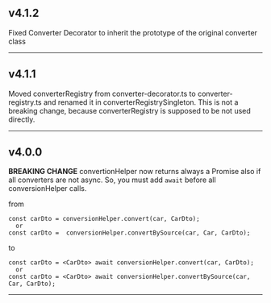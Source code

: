 ## **v4.1.2** 

Fixed Converter Decorator to inherit the prototype of the original converter class

---

## **v4.1.1** 

Moved converterRegistry from converter-decorator.ts to converter-registry.ts and renamed it in converterRegistrySingleton.
This is not a breaking change, because converterRegistry is supposed to be not used directly.

---
## **v4.0.0** 

**BREAKING CHANGE** convertionHelper now returns always a Promise also if all converters are not async. So, you must add `await` before all conversionHelper calls.

from
```
const carDto = conversionHelper.convert(car, CarDto);
  or
const carDto =  conversionHelper.convertBySource(car, Car, CarDto);
```
to
```
const carDto = <CarDto> await conversionHelper.convert(car, CarDto);
  or
const carDto = <CarDto> await conversionHelper.convertBySource(car, Car, CarDto);
```

---

